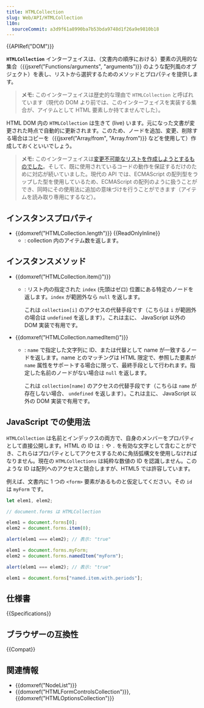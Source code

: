 ```yaml
---
title: HTMLCollection
slug: Web/API/HTMLCollection
l10n:
  sourceCommit: a3d9f61a8990ba7b53bda9748d1f26a9e9810b18
---
```


{{APIRef("DOM")}}

**`HTMLCollection`** インターフェイスは、（文書内の順序における）要素の汎用的な集合（{{jsxref("Functions/arguments", "arguments")}} のような配列風のオブジェクト）を表し、リストから選択するためのメソッドとプロパティを提供します。

> **メモ:** このインターフェイスは歴史的な理由で `HTMLCollection` と呼ばれています（現代の DOM より前では、このインターフェイスを実装する集合が、アイテムとして HTML 要素しか持てませんでした）。

HTML DOM 内の `HTMLCollection` は生きて (live) います。元になった文書が変更された時点で自動的に更新されます。このため、ノードを追加、変更、削除する場合はコピーを（{{jsxref("Array/from", "Array.from")}} などを使用して）作成しておくといいでしょう。

> **メモ:** このインターフェイスは[変更不可能なリストを作成しようとするものでした](https://stackoverflow.com/questions/74630989/why-use-domstringlist-rather-than-an-array/74641156#74641156)。そして、既に使用されているコードの動作を保証するだけのために対応が続いていました。現代の API では、ECMAScript の配列型をラップした型を使用しているため、ECMAScript の配列のように扱うことができ、同時にその使用法に追加の意味づけを行うことができます（アイテムを読み取り専用にするなど）。

## インスタンスプロパティ

- {{domxref("HTMLCollection.length")}} {{ReadOnlyInline}}
  - : collection 内のアイテム数を返します。

## インスタンスメソッド

- {{domxref("HTMLCollection.item()")}}

  - : リスト内の指定された `index` (先頭はゼロ) 位置にある特定のノードを返します。`index` が範囲外なら `null` を返します。

    これは `collection[i]` のアクセスの代替手段です（こちらは `i` が範囲外の場合は `undefined` を返します）。これは主に、 JavaScript 以外の DOM 実装で有用です。

- {{domxref("HTMLCollection.namedItem()")}}

  - : `name` で指定した文字列に ID、または代替として name が一致するノードを返します。name とのマッチングは HTML 限定で、参照した要素が `name` 属性をサポートする場合に限って、最終手段として行われます。指定した名前のノードがない場合は `null` を返します。

    これは `collection[name]` のアクセスの代替手段です（こちらは `name` が存在しない場合、 `undefined` を返します）。これは主に、 JavaScript 以外の DOM 実装で有用です。

## JavaScript での使用法

`HTMLCollection` は名前とインデックスの両方で、自身のメンバーをプロパティとして直接公開します。HTML の ID は `:` や `.` を有効な文字として含むことができ、これらはプロパティとしてアクセスするために角括弧構文を使用しなければなりません。現在の `HTMLCollections` は純粋な数値の ID を認識しません。このような ID は配列へのアクセスと競合しますが、HTML5 では許容しています。

例えば、文書内に 1 つの `<form>` 要素があるものと仮定してください。その `id` は `myForm` です。

```js
let elem1, elem2;

// document.forms は HTMLCollection

elem1 = document.forms[0];
elem2 = document.forms.item(0);

alert(elem1 === elem2); // 表示: "true"

elem1 = document.forms.myForm;
elem2 = document.forms.namedItem("myForm");

alert(elem1 === elem2); // 表示: "true"

elem1 = document.forms["named.item.with.periods"];
```

## 仕様書

{{Specifications}}

## ブラウザーの互換性

{{Compat}}

## 関連情報

- {{domxref("NodeList")}}
- {{domxref("HTMLFormControlsCollection")}}, {{domxref("HTMLOptionsCollection")}}
